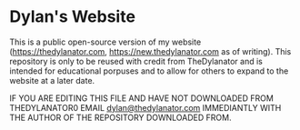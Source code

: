 # Dylan's Website

This is a public open-source version of my website (https://thedylanator.com, https://new.thedylanator.com as of writing). This repository is only to be reused with credit from TheDylanator and is intended for educational porpuses and to allow for others to expand to the website at a later date. 

IF YOU ARE EDITING THIS FILE AND HAVE NOT DOWNLOADED FROM THEDYLANATOR0 EMAIL dylan@thedylanator.com IMMEDIANTLY WITH THE AUTHOR OF THE REPOSITORY DOWNLOADED FROM.
